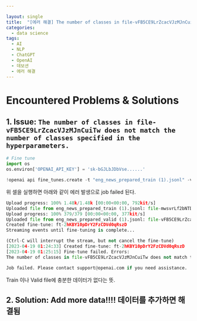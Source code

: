 ```yaml
---

layout: single
title:  "[에러 해결] The number of classes in file-vFB5CE9LrZcacVJzMJnCuiTw does not match the number of classes specified in the hyperparameters (w/ ChatGPT Fine-Tune)"
categories:
  - data science
tags:
  - AI
  - NLP
  - ChatGPT
  - OpenAI
  - 데보션
  - 에러 해결
---
```


# Encountered Problems & Solutions

## 1. Issue: ```The number of classes in file-vFB5CE9LrZcacVJzMJnCuiTw does not match the number of classes specified in the hyperparameters.```

```python
# Fine tune
import os
os.environ['OPENAI_API_KEY'] = 'sk-bGJLbJDbVse......'

!openai api fine_tunes.create -t "eng_news_prepared_train (1).jsonl" -v "eng_news_prepared_valid (1).jsonl" --compute_classification_metrics --classification_n_classes 3
```

위 셀을 실행하면 아래와 같이 에러 발생으로 job failed 된다.

```python
Upload progress: 100% 1.48k/1.48k [00:00<00:00, 792kit/s]
Uploaded file from eng_news_prepared_train (1).jsonl: file-mwsvrLf2bNTDedWBFEniNmZB
Upload progress: 100% 379/379 [00:00<00:00, 377kit/s]
Uploaded file from eng_news_prepared_valid (1).jsonl: file-vFB5CE9LrZcacVJzMJnCuiTw
Created fine-tune: ft-2hKBY10pDrY2FzCDVd0qRszD
Streaming events until fine-tuning is complete...

(Ctrl-C will interrupt the stream, but not cancel the fine-tune)
[2023-04-19 01:24:33] Created fine-tune: ft-2hKBY10pDrY2FzCDVd0qRszD
[2023-04-19 01:25:15] Fine-tune failed. Errors:
The number of classes in file-vFB5CE9LrZcacVJzMJnCuiTw does not match the number of classes specified in the hyperparameters.

Job failed. Please contact support@openai.com if you need assistance.
```

Train 이나 Valid file에 충분한 데이터가 없다는 뜻.

## 2. Solution: Add more data!!!! 데이터를 추가하면 해결됨